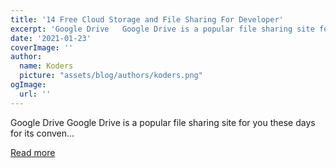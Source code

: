 ```yaml
---
title: '14 Free Cloud Storage and File Sharing For Developer'
excerpt: 'Google Drive   Google Drive is a popular file sharing site for you these days for its conven...'
date: '2021-01-23'
coverImage: ''
author:
  name: Koders
  picture: "assets/blog/authors/koders.png"
ogImage:
  url: ''
---
```


Google Drive   Google Drive is a popular file sharing site for you these days for its conven...

[Read more](https://dev.to/haycuoilennao19/14-free-cloud-storage-and-file-sharing-for-developer-4cp5)
